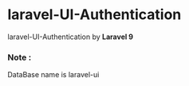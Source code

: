 # laravel-UI-Authentication
 laravel-UI-Authentication by <b> Laravel 9 </b>
<h3>Note : </h3> DataBase name is laravel-ui
